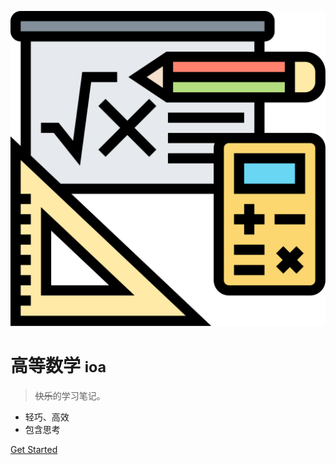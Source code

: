 ![logo](_media/icon.svg ':size=10%')

# 高等数学 <small>ioa</small>

> ~~快乐~~的学习笔记。

- 轻巧、高效
- 包含思考

[Get Started](#高等数学)